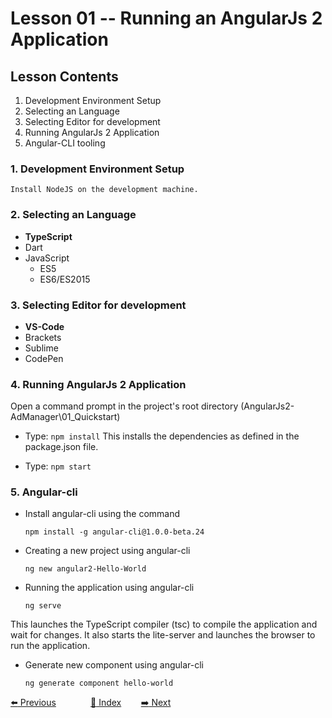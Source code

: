 # Lesson 01 -- Running an AngularJs 2 Application


## Lesson Contents

1. Development Environment Setup
1. Selecting an Language
1. Selecting Editor for development
1. Running AngularJs 2 Application
1. Angular-CLI tooling

### 1. Development Environment Setup

    Install NodeJS on the development machine.

### 2. Selecting an Language

- **TypeScript**
- Dart
- JavaScript
  - ES5
  - ES6/ES2015

### 3. Selecting Editor for development

- **VS-Code**
- Brackets
- Sublime
- CodePen

### 4. Running AngularJs 2 Application

Open a command prompt in the project's root directory  (AngularJs2-AdManager\01_Quickstart)

- Type: `npm install`
 This installs the dependencies as defined in the package.json file.

- Type: `npm start`

### 5. Angular-cli

- Install angular-cli using the command

  `npm install -g angular-cli@1.0.0-beta.24`

- Creating a new project using angular-cli

  `ng new angular2-Hello-World`

- Running the application using angular-cli

  `ng serve`

This launches the TypeScript compiler (tsc) to compile the application and wait for changes.
It also starts the lite-server and launches the browser to run the application.

- Generate new component using angular-cli

  `ng generate component hello-world`





[:arrow_left: Previous](https://github.com/costaivo/AngularJs2-AdManager/tree/Dev)  &nbsp;&nbsp;&nbsp;&nbsp;&nbsp;&nbsp;&nbsp;&nbsp;&nbsp;&nbsp;&nbsp;&nbsp;
[:1234: Index](<https://github.com/costaivo/AdManagerUI-AngularJs2/tree/Dev>) &nbsp;&nbsp;&nbsp;&nbsp;&nbsp;&nbsp;
[:arrow_right: Next](https://github.com/costaivo/AngularJs2-AdManager/tree/Dev/02_AdManager/02_Lesson/Start) 